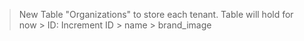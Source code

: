 > New Table "Organizations" to store each tenant.
  > Table will hold for now
    > ID: Increment ID
    > name
    > brand_image
